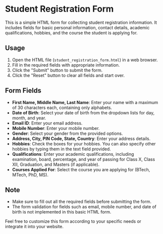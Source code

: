 # Student Registration Form

This is a simple HTML form for collecting student registration information. It includes fields for basic personal information, contact details, academic qualifications, hobbies, and the course the student is applying for.

## Usage

1. Open the HTML file (`student_registration_form.html`) in a web browser.
2. Fill in the required fields with appropriate information.
3. Click the "Submit" button to submit the form.
4. Click the "Reset" button to clear all fields and start over.

## Form Fields

- **First Name, Middle Name, Last Name**: Enter your name with a maximum of 30 characters each, containing only alphabets.
- **Date of Birth**: Select your date of birth from the dropdown lists for day, month, and year.
- **Email ID**: Enter your email address.
- **Mobile Number**: Enter your mobile number.
- **Gender**: Select your gender from the provided options.
- **Address, City, PIN Code, State, Country**: Enter your address details.
- **Hobbies**: Check the boxes for your hobbies. You can also specify other hobbies by typing them in the text field provided.
- **Qualifications**: Enter your academic qualifications, including examination, board, percentage, and year of passing for Class X, Class XII, Graduation, and Masters (if applicable).
- **Courses Applied For**: Select the course you are applying for (BTech, MTech, PhD, MS).

## Note

- Make sure to fill out all the required fields before submitting the form.
- The form validation for fields such as email, mobile number, and date of birth is not implemented in this basic HTML form.

Feel free to customize this form according to your specific needs or integrate it into your website.
